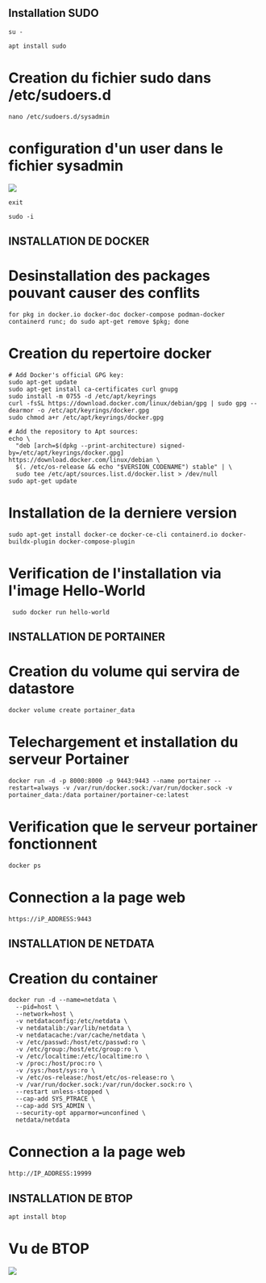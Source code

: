 ## Installation SUDO
```
su -
```
```
apt install sudo
```
# Creation du fichier sudo dans /etc/sudoers.d
```
nano /etc/sudoers.d/sysadmin
```
# configuration d'un user dans le fichier sysadmin
![](https://i.gyazo.com/26c2dd08bc481e719113baa4d279280c.png)
```
exit
```
```
sudo -i
```
## INSTALLATION DE DOCKER 
# Desinstallation des packages pouvant causer des conflits
```
for pkg in docker.io docker-doc docker-compose podman-docker containerd runc; do sudo apt-get remove $pkg; done
```
# Creation du repertoire docker
```
# Add Docker's official GPG key:
sudo apt-get update
sudo apt-get install ca-certificates curl gnupg
sudo install -m 0755 -d /etc/apt/keyrings
curl -fsSL https://download.docker.com/linux/debian/gpg | sudo gpg --dearmor -o /etc/apt/keyrings/docker.gpg
sudo chmod a+r /etc/apt/keyrings/docker.gpg

# Add the repository to Apt sources:
echo \
  "deb [arch=$(dpkg --print-architecture) signed-by=/etc/apt/keyrings/docker.gpg] https://download.docker.com/linux/debian \
  $(. /etc/os-release && echo "$VERSION_CODENAME") stable" | \
  sudo tee /etc/apt/sources.list.d/docker.list > /dev/null
sudo apt-get update
```
# Installation de la derniere version 
```
sudo apt-get install docker-ce docker-ce-cli containerd.io docker-buildx-plugin docker-compose-plugin
```
# Verification de l'installation via l'image Hello-World
```
 sudo docker run hello-world
 ```
## INSTALLATION DE PORTAINER 
# Creation du volume qui servira de datastore
```
docker volume create portainer_data
```
# Telechargement et installation du serveur Portainer
```
docker run -d -p 8000:8000 -p 9443:9443 --name portainer --restart=always -v /var/run/docker.sock:/var/run/docker.sock -v portainer_data:/data portainer/portainer-ce:latest
```
# Verification que le serveur portainer fonctionnent
```
docker ps 
```
# Connection a la page web
```
https://iP_ADDRESS:9443
```
## INSTALLATION DE NETDATA 
# Creation du container
```
docker run -d --name=netdata \
  --pid=host \
  --network=host \
  -v netdataconfig:/etc/netdata \
  -v netdatalib:/var/lib/netdata \
  -v netdatacache:/var/cache/netdata \
  -v /etc/passwd:/host/etc/passwd:ro \
  -v /etc/group:/host/etc/group:ro \
  -v /etc/localtime:/etc/localtime:ro \
  -v /proc:/host/proc:ro \
  -v /sys:/host/sys:ro \
  -v /etc/os-release:/host/etc/os-release:ro \
  -v /var/run/docker.sock:/var/run/docker.sock:ro \
  --restart unless-stopped \
  --cap-add SYS_PTRACE \
  --cap-add SYS_ADMIN \
  --security-opt apparmor=unconfined \
  netdata/netdata
  ```
# Connection a la page web 
```
http://IP_ADDRESS:19999
```


## INSTALLATION DE BTOP 
```
apt install btop
```

# Vu de BTOP 
![](https://i.gyazo.com/7629bb95e7f4108e29367fd6d7d1257d.png)
